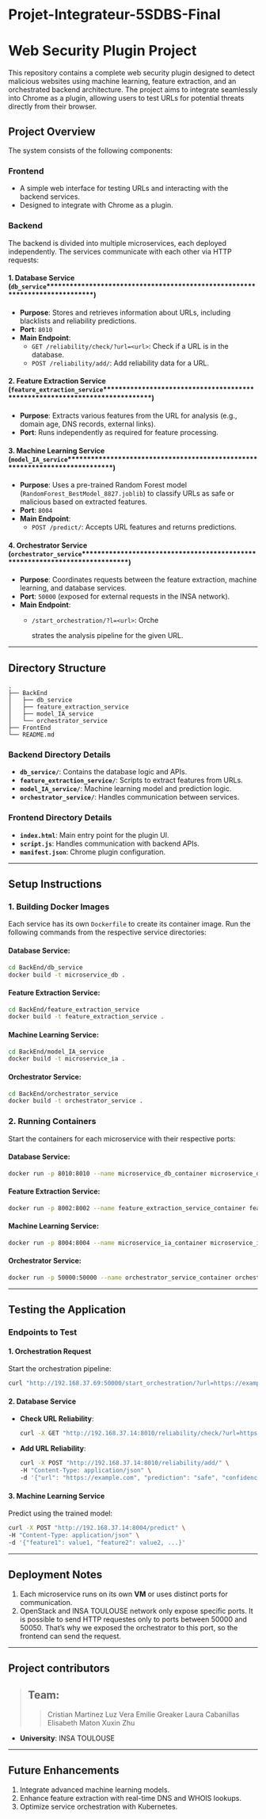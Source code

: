 # Projet-Integrateur-5SDBS-Final
# Web Security Plugin Project

This repository contains a complete web security plugin designed to detect malicious websites using machine learning, feature extraction, and an orchestrated backend architecture. The project aims to integrate seamlessly into Chrome as a plugin, allowing users to test URLs for potential threats directly from their browser.

## **Project Overview**

The system consists of the following components:

### **Frontend**

- A simple web interface for testing URLs and interacting with the backend services.
- Designed to integrate with Chrome as a plugin.

### **Backend**

The backend is divided into multiple microservices, each deployed independently. The services communicate with each other via HTTP requests:

#### **1. Database Service (********`db_service`********\*\*\*\*\*\*\*\*\*\*\*\*\*\*\*\*\*\*\*\*\*\*\*\*\*\*\*\*\*\*\*\*\*\*\*\*\*\*\*\*\*\*\*\*\*\*\*\*\*\*\*\*\*\*\*\*\*\*\*\*\*\*\*\*\*\*\*\*\*\*\*\*\*\*\*\*)**

- **Purpose**: Stores and retrieves information about URLs, including blacklists and reliability predictions.
- **Port**: `8010`
- **Main Endpoint**:
  - `GET /reliability/check/?url=<url>`: Check if a URL is in the database.
  - `POST /reliability/add/`: Add reliability data for a URL.

#### **2. Feature Extraction Service (********`feature_extraction_service`********\*\*\*\*\*\*\*\*\*\*\*\*\*\*\*\*\*\*\*\*\*\*\*\*\*\*\*\*\*\*\*\*\*\*\*\*\*\*\*\*\*\*\*\*\*\*\*\*\*\*\*\*\*\*\*\*\*\*\*\*\*\*\*\*\*\*\*\*\*\*\*\*\*\*\*\*)**

- **Purpose**: Extracts various features from the URL for analysis (e.g., domain age, DNS records, external links).
- **Port**: Runs independently as required for feature processing.

#### **3. Machine Learning Service (********`model_IA_service`********\*\*\*\*\*\*\*\*\*\*\*\*\*\*\*\*\*\*\*\*\*\*\*\*\*\*\*\*\*\*\*\*\*\*\*\*\*\*\*\*\*\*\*\*\*\*\*\*\*\*\*\*\*\*\*\*\*\*\*\*\*\*\*\*\*\*\*\*\*\*\*\*\*\*\*\*)**

- **Purpose**: Uses a pre-trained Random Forest model (`RandomForest_BestModel_8827.joblib`) to classify URLs as safe or malicious based on extracted features.
- **Port**: `8004`
- **Main Endpoint**:
  - `POST /predict/`: Accepts URL features and returns predictions.

#### **4. Orchestrator Service (********`orchestrator_service`********\*\*\*\*\*\*\*\*\*\*\*\*\*\*\*\*\*\*\*\*\*\*\*\*\*\*\*\*\*\*\*\*\*\*\*\*\*\*\*\*\*\*\*\*\*\*\*\*\*\*\*\*\*\*\*\*\*\*\*\*\*\*\*\*\*\*\*\*\*\*\*\*\*\*\*\*)**

- **Purpose**: Coordinates requests between the feature extraction, machine learning, and database services.
- **Port**: `50000` (exposed for external requests in the INSA network).
- **Main Endpoint**:
  - `/start_orchestration/?l=<url>`: Orche

    strates the analysis pipeline for the given URL.

---

## **Directory Structure**

```plaintext
.
├── BackEnd
│   ├── db_service
│   ├── feature_extraction_service
│   ├── model_IA_service
│   └── orchestrator_service
├── FrontEnd
└── README.md
```

### **Backend Directory Details**

- **`db_service/`**: Contains the database logic and APIs.
- **`feature_extraction_service/`**: Scripts to extract features from URLs.
- **`model_IA_service/`**: Machine learning model and prediction logic.
- **`orchestrator_service/`**: Handles communication between services.

### **Frontend Directory Details**

- **`index.html`**: Main entry point for the plugin UI.
- **`script.js`**: Handles communication with backend APIs.
- **`manifest.json`**: Chrome plugin configuration.

---

## **Setup Instructions**

### **1. Building Docker Images**

Each service has its own `Dockerfile` to create its container image. Run the following commands from the respective service directories:

#### Database Service:

```bash
cd BackEnd/db_service
docker build -t microservice_db .
```

#### Feature Extraction Service:

```bash
cd BackEnd/feature_extraction_service
docker build -t feature_extraction_service .
```

#### Machine Learning Service:

```bash
cd BackEnd/model_IA_service
docker build -t microservice_ia .
```

#### Orchestrator Service:

```bash
cd BackEnd/orchestrator_service
docker build -t orchestrator_service .
```

### **2. Running Containers**

Start the containers for each microservice with their respective ports:

#### Database Service:

```bash
docker run -p 8010:8010 --name microservice_db_container microservice_db
```

#### Feature Extraction Service:

```bash
docker run -p 8002:8002 --name feature_extraction_service_container feature_extraction_service
```

#### Machine Learning Service:

```bash
docker run -p 8004:8004 --name microservice_ia_container microservice_ia
```

#### Orchestrator Service:

```bash
docker run -p 50000:50000 --name orchestrator_service_container orchestrator_service
```

---

## **Testing the Application**

### **Endpoints to Test**

#### **1. Orchestration Request**

Start the orchestration pipeline:

```bash
curl "http://192.168.37.69:50000/start_orchestration/?url=https://example.com"
```

#### **2. Database Service**

- **Check URL Reliability**:
  ```bash
  curl -X GET "http://192.168.37.14:8010/reliability/check/?url=https://example.com"
  ```
- **Add URL Reliability**:
  ```bash
  curl -X POST "http://192.168.37.14:8010/reliability/add/" \
  -H "Content-Type: application/json" \
  -d '{"url": "https://example.com", "prediction": "safe", "confidence": 95}'
  ```

#### **3. Machine Learning Service**

Predict using the trained model:

```bash
curl -X POST "http://192.168.37.14:8004/predict" \
-H "Content-Type: application/json" \
-d '{"feature1": value1, "feature2": value2, ...}'
```

---

## **Deployment Notes**

1. Each microservice runs on its own **VM** or uses distinct ports for communication.
2. OpenStack and INSA TOULOUSE network only expose specific ports. It is possible to send HTTP requestes only to ports between 50000 and 50050. That’s why we exposed the orchestrator to this port, so the frontend can send the request.

---

## **Project contributors**

>## **Team**:
>> Cristian Martinez
>> Luz Vera
>> Emilie Greaker
>> Laura Cabanillas
>> Elisabeth Maton
>> Xuxin Zhu
- **University**: INSA TOULOUSE

---

## **Future Enhancements**

1. Integrate advanced machine learning models.
2. Enhance feature extraction with real-time DNS and WHOIS lookups.
3. Optimize service orchestration with Kubernetes.
